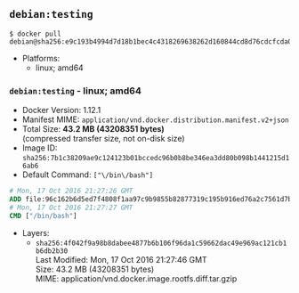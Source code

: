 ## `debian:testing`

```console
$ docker pull debian@sha256:e9c193b4994d7d18b1bec4c4318269638262d160844cd8d76cdcfcda0f17947a
```

-	Platforms:
	-	linux; amd64

### `debian:testing` - linux; amd64

-	Docker Version: 1.12.1
-	Manifest MIME: `application/vnd.docker.distribution.manifest.v2+json`
-	Total Size: **43.2 MB (43208351 bytes)**  
	(compressed transfer size, not on-disk size)
-	Image ID: `sha256:7b1c38209ae9c124123b01bccedc96b0b8be346ea3dd80b098b1441215d16ab6`
-	Default Command: `["\/bin\/bash"]`

```dockerfile
# Mon, 17 Oct 2016 21:27:26 GMT
ADD file:96c162b6d5ed7f4808f1aa97c9b9855b82877319c195b916ed76a2c7561d7bf2 in / 
# Mon, 17 Oct 2016 21:27:27 GMT
CMD ["/bin/bash"]
```

-	Layers:
	-	`sha256:4f042f9a98b8dabee4877b6b106f96da1c59662dac49e969ac121cb1b6db2b30`  
		Last Modified: Mon, 17 Oct 2016 21:27:46 GMT  
		Size: 43.2 MB (43208351 bytes)  
		MIME: application/vnd.docker.image.rootfs.diff.tar.gzip
